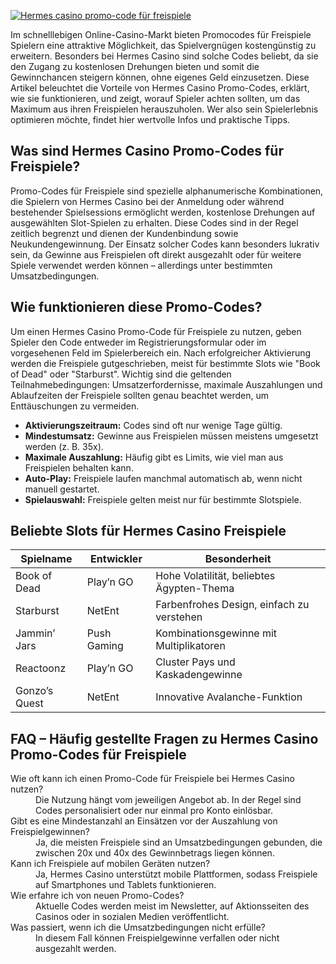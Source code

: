 [![Hermes casino promo-code für freispiele](https://123-caf.pages.dev/gitsignup.png)](https://vrmoo.ru/Bt82HjjY)

<p>Im schnelllebigen Online-Casino-Markt bieten Promocodes für Freispiele Spielern eine attraktive Möglichkeit, das Spielvergnügen kostengünstig zu erweitern. Besonders bei Hermes Casino sind solche Codes beliebt, da sie den Zugang zu kostenlosen Drehungen bieten und somit die Gewinnchancen steigern können, ohne eigenes Geld einzusetzen. Diese Artikel beleuchtet die Vorteile von Hermes Casino Promo-Codes, erklärt, wie sie funktionieren, und zeigt, worauf Spieler achten sollten, um das Maximum aus ihren Freispielen herauszuholen. Wer also sein Spielerlebnis optimieren möchte, findet hier wertvolle Infos und praktische Tipps.</p>  <h2>Was sind Hermes Casino Promo-Codes für Freispiele?</h2> <p>Promo-Codes für Freispiele sind spezielle alphanumerische Kombinationen, die Spielern von Hermes Casino bei der Anmeldung oder während bestehender Spielsessions ermöglicht werden, kostenlose Drehungen auf ausgewählten Slot-Spielen zu erhalten. Diese Codes sind in der Regel zeitlich begrenzt und dienen der Kundenbindung sowie Neukundengewinnung. Der Einsatz solcher Codes kann besonders lukrativ sein, da Gewinne aus Freispielen oft direkt ausgezahlt oder für weitere Spiele verwendet werden können – allerdings unter bestimmten Umsatzbedingungen.</p>  <h2>Wie funktionieren diese Promo-Codes?</h2> <p>Um einen Hermes Casino Promo-Code für Freispiele zu nutzen, geben Spieler den Code entweder im Registrierungsformular oder im vorgesehenen Feld im Spielerbereich ein. Nach erfolgreicher Aktivierung werden die Freispiele gutgeschrieben, meist für bestimmte Slots wie "Book of Dead" oder "Starburst". Wichtig sind die geltenden Teilnahmebedingungen: Umsatzerfordernisse, maximale Auszahlungen und Ablaufzeiten der Freispiele sollten genau beachtet werden, um Enttäuschungen zu vermeiden.</p>  <ul>   <li><strong>Aktivierungszeitraum:</strong> Codes sind oft nur wenige Tage gültig.</li>   <li><strong>Mindestumsatz:</strong> Gewinne aus Freispielen müssen meistens umgesetzt werden (z. B. 35x).</li>   <li><strong>Maximale Auszahlung:</strong> Häufig gibt es Limits, wie viel man aus Freispielen behalten kann.</li>   <li><strong>Auto-Play:</strong> Freispiele laufen manchmal automatisch ab, wenn nicht manuell gestartet.</li>   <li><strong>Spielauswahl:</strong> Freispiele gelten meist nur für bestimmte Slotspiele.</li> </ul>  <h2>Beliebte Slots für Hermes Casino Freispiele</h2> <table>   <thead>     <tr>       <th>Spielname</th>       <th>Entwickler</th>       <th>Besonderheit</th>     </tr>   </thead>   <tbody>     <tr>       <td>Book of Dead</td>       <td>Play’n GO</td>       <td>Hohe Volatilität, beliebtes Ägypten-Thema</td>     </tr>     <tr>       <td>Starburst</td>       <td>NetEnt</td>       <td>Farbenfrohes Design, einfach zu verstehen</td>     </tr>     <tr>       <td>Jammin’ Jars</td>       <td>Push Gaming</td>       <td>Kombinationsgewinne mit Multiplikatoren</td>     </tr>     <tr>       <td>Reactoonz</td>       <td>Play’n GO</td>       <td>Cluster Pays und Kaskadengewinne</td>     </tr>     <tr>       <td>Gonzo’s Quest</td>       <td>NetEnt</td>       <td>Innovative Avalanche-Funktion</td>     </tr>   </tbody> </table>  <h2>FAQ – Häufig gestellte Fragen zu Hermes Casino Promo-Codes für Freispiele</h2> <dl>   <dt>Wie oft kann ich einen Promo-Code für Freispiele bei Hermes Casino nutzen?</dt>   <dd>Die Nutzung hängt vom jeweiligen Angebot ab. In der Regel sind Codes personalisiert oder nur einmal pro Konto einlösbar.</dd>   <dt>Gibt es eine Mindestanzahl an Einsätzen vor der Auszahlung von Freispielgewinnen?</dt>   <dd>Ja, die meisten Freispiele sind an Umsatzbedingungen gebunden, die zwischen 20x und 40x des Gewinnbetrags liegen können.</dd>   <dt>Kann ich Freispiele auf mobilen Geräten nutzen?</dt>   <dd>Ja, Hermes Casino unterstützt mobile Plattformen, sodass Freispiele auf Smartphones und Tablets funktionieren.</dd>   <dt>Wie erfahre ich von neuen Promo-Codes?</dt>   <dd>Aktuelle Codes werden meist im Newsletter, auf Aktionsseiten des Casinos oder in sozialen Medien veröffentlicht.</dd>   <dt>Was passiert, wenn ich die Umsatzbedingungen nicht erfülle?</dt>   <dd>In diesem Fall können Freispielgewinne verfallen oder nicht ausgezahlt werden.</dd> </dl>